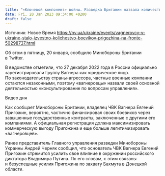 ```yaml
---
title: "«Ключевой компонент» войны. Разведка Британии назвала количество «вагнеровцев» на фронте в Украине"
date: Fri, 20 Jan 2023 09:34:00 +0200
draft: false
---
```

Источник: Новое Время https://nv.ua/ukraine/events/vagnerovcy-v-ukraine-stalo-izvestno-kolichestvo-boevikov-prigozhina-na-fronte-50298737.html


Об этом в пятницу, 20 января, сообщило Минобороны Британии в Twitter.

В ведомстве отметили, что 27 декабря 2022 года в России официально зарегистрировали Группу Вагнера как юридическое лицо. По законодательству страны-агрессора, частные военные компании остаются незаконными, поэтому «вагнеровцы» назвали своей основной деятельностью «консультирование по вопросам управления».

  Видео дня   

Как сообщает Минобороны Британии, владелец ЧВК Вагнера Евгений Пригожин, вероятно, частично финансировал своих боевиков через завышенные государственные контракты, заключенные с другими его компаниями. А официальная регистрация должна максимизировать коммерческую выгоду Пригожина и еще больше легитимизировать «вагнеровцев».

Ранее представитель Главного управления разведки Минобороны Украины Андрей Черняк сообщил, что основатель ЧВК Вагнера Евгений Пригожин стремится усилить свое влияние в окружении российского диктатора Владимира Путина. По его словам, с этим связаны и безуспешные усилия Пригожина по захвату Бахмута в Донецкой области.
